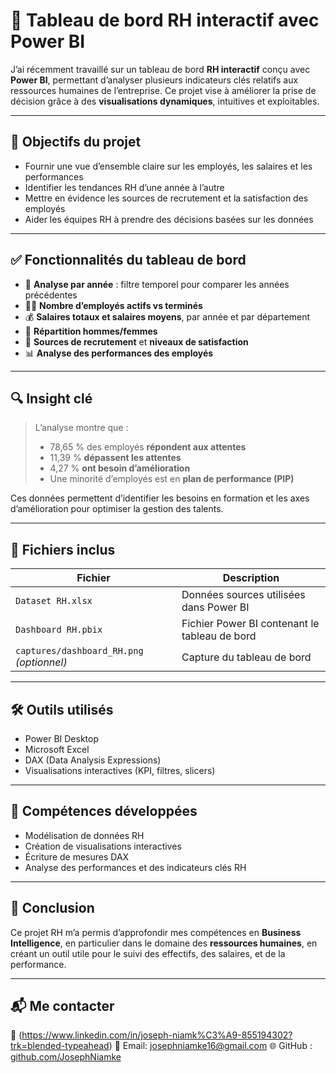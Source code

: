 # 🚀 Tableau de bord RH interactif avec Power BI

J’ai récemment travaillé sur un tableau de bord **RH interactif** conçu avec **Power BI**, permettant d’analyser plusieurs indicateurs clés relatifs aux ressources humaines de l’entreprise. Ce projet vise à améliorer la prise de décision grâce à des **visualisations dynamiques**, intuitives et exploitables.

---

## 🎯 Objectifs du projet

- Fournir une vue d’ensemble claire sur les employés, les salaires et les performances
- Identifier les tendances RH d’une année à l’autre
- Mettre en évidence les sources de recrutement et la satisfaction des employés
- Aider les équipes RH à prendre des décisions basées sur les données

---

## ✅ Fonctionnalités du tableau de bord

- 📅 **Analyse par année** : filtre temporel pour comparer les années précédentes
- 👨‍💼 **Nombre d’employés actifs vs terminés**
- 💰 **Salaires totaux et salaires moyens**, par année et par département
- 👥 **Répartition hommes/femmes**
- 🧭 **Sources de recrutement** et **niveaux de satisfaction**
- 📊 **Analyse des performances des employés**

---

## 🔍 Insight clé

> L’analyse montre que :
> - 78,65 % des employés **répondent aux attentes**
> - 11,39 % **dépassent les attentes**
> - 4,27 % **ont besoin d’amélioration**
> - Une minorité d’employés est en **plan de performance (PIP)**

Ces données permettent d’identifier les besoins en formation et les axes d’amélioration pour optimiser la gestion des talents.

---

## 📂 Fichiers inclus

| Fichier | Description |
|--------|-------------|
| `Dataset RH.xlsx` | Données sources utilisées dans Power BI |
| `Dashboard RH.pbix` | Fichier Power BI contenant le tableau de bord |
| `captures/dashboard_RH.png` *(optionnel)* | Capture du tableau de bord |

---

## 🛠️ Outils utilisés

- Power BI Desktop
- Microsoft Excel
- DAX (Data Analysis Expressions)
- Visualisations interactives (KPI, filtres, slicers)

---

## 🧠 Compétences développées

- Modélisation de données RH
- Création de visualisations interactives
- Écriture de mesures DAX
- Analyse des performances et des indicateurs clés RH

---

## 📌 Conclusion

Ce projet RH m’a permis d’approfondir mes compétences en **Business Intelligence**, en particulier dans le domaine des **ressources humaines**, en créant un outil utile pour le suivi des effectifs, des salaires, et de la performance.

---

## 📬 Me contacter

💼 (https://www.linkedin.com/in/joseph-niamk%C3%A9-855194302?trk=blended-typeahead)
📧 Email: josephniamke16@gmail.com
🌐 GitHub : [github.com/JosephNiamke](https://github.com/JosephNiamke)

